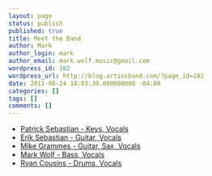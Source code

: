 ```yaml
---
layout: page
status: publish
published: true
title: Meet the Band
author: Mark
author_login: mark
author_email: mark.wolf.music@gmail.com
wordpress_id: 182
wordpress_url: http://blog.artiosband.com/?page_id=182
date: 2011-06-24 18:03:30.000000000 -04:00
categories: []
tags: []
comments: []
---
```

<ul>
	<li><a title="Patrick (Keys, Vocals )" href="http://blog.artiosband.com/?page_id=155">Patrick Sebastian - Keys, Vocals</a></li>
	<li><a title="Erik (Guitar, Vocals)" href="http://blog.artiosband.com/?page_id=169">Erik Sebastian - Guitar, Vocals</a></li>
	<li><a title="Mike (Guitar, Sax, Vocals)" href="http://blog.artiosband.com/?page_id=189">Mike Grammes - Guitar, Sax, Vocals</a></li>
	<li><a title="Mark (Bass, Vocals)" href="http://blog.artiosband.com/?page_id=193">Mark Wolf - Bass, Vocals</a></li>
	<li><a title="Ryan (Drums, Vocals)" href="http://blog.artiosband.com/?page_id=198">Ryan Cousins - Drums, Vocals</a></li>
</ul>
